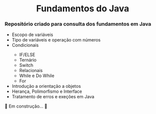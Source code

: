 <h1 align = "center">Fundamentos do Java</h1>
  
<h3>Repositório criado para consulta dos fundamentos em Java</h3>

<ul>
  <li>Escopo de variáveis</li>
  <li>Tipo de variáveis e operação com números</li>
  <li>Condicionais</li>
  <ul>
    <li>IF/ELSE</li>
    <li>Ternário</li>
    <li>Switch</li>
    <li>Relacionais</li>
    <li>While e Do While</li>
    <li>For</li>
  </ul>
  <li>Introdução a orientação a objetos</li>
  <li>Herança, Polimorfismo e Interface</li>
  <li>Tratamento de erros e exeções em Java</li>
  </ul>
  
  <p> 🚧 Em construção... 🚧</p>
    
